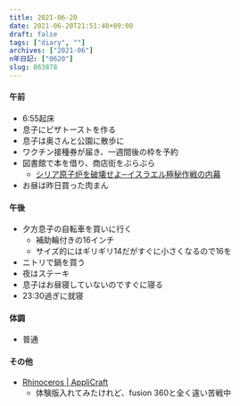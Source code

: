 ```yaml
---
title: 2021-06-20
date: 2021-06-20T21:51:40+09:00
draft: false
tags: ["diary", ""]
archives: ["2021-06"]
n年日記: ["0620"]
slug: 863878
---
```

#### 午前
- 6:55起床
- 息子にピザトーストを作る
- 息子は奥さんと公園に散歩に
- ワクチン接種券が届き、一週間後の枠を予約
- 図書館で本を借り、商店街をぶらぶら
  - [シリア原子炉を破壊せよ─イスラエル極秘作戦の内幕](https://calil.jp/book/4890633979)
- お昼は昨日買った肉まん
#### 午後
- 夕方息子の自転車を買いに行く
  - 補助輪付きの16インチ
  - サイズ的にはギリギリ14だがすぐに小さくなるので16を
- ニトリで鍋を買う
- 夜はステーキ
- 息子はお昼寝していないのですぐに寝る
- 23:30過ぎに就寝
#### 体調
- 普通
#### その他
- [Rhinoceros | AppliCraft](https://www.applicraft.com/products/rhinoceros/rhinoceros/)
  - 体験版入れてみたけれど、fusion 360と全く違い苦戦中